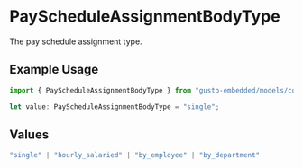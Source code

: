 # PayScheduleAssignmentBodyType

The pay schedule assignment type.

## Example Usage

```typescript
import { PayScheduleAssignmentBodyType } from "gusto-embedded/models/components";

let value: PayScheduleAssignmentBodyType = "single";
```

## Values

```typescript
"single" | "hourly_salaried" | "by_employee" | "by_department"
```